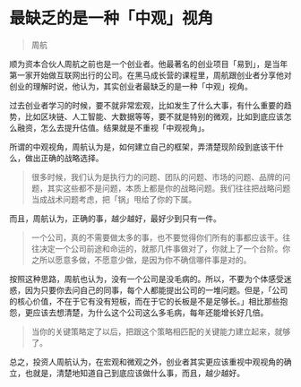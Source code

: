 # 最缺乏的是一种「中观」视角

> 周航

顺为资本合伙人周航之前也是一个创业者。他最著名的创业项目「易到」，是当年第一家开始做互联网出行的公司。在黑马成长营的课程里，周航跟创业者分享他对创业的理解时说，他认为，其实创业者最缺乏的是一种「中观」视角。

过去创业者学习的时候，要不就非常宏观，比如发生了什么大事，有什么重要的趋势，比如区块链、人工智能、大数据等等，要不就是特别的微观，比如到底应该怎么融资，怎么去提升估值。结果就是不重视「中观视角」。

所谓的中观视角，周航认为是，如何建立自己的框架，弄清楚现阶段到底该干什么，做出正确的战略选择。

> 很多时候，我们认为是执行力的问题、团队的问题、市场的问题、品牌的问题，其实这些都不是问题，本质上都是你的战略问题。我们往往把战略问题当成战术问题考虑，把「锅」甩给了你的下属。

而且，周航认为，正确的事，越少越好，最好少到只有一件。

> 一个公司，真的不需要做太多的事，也不要觉得你们所有的事都应该干。往往决定一个公司前途和命运的，就那几件事做对了，你就上了一个台阶。你之所以愿意多做，不愿意少做，是因为你不确信哪件事是对的。

按照这种思路，周航也认为，没有一个公司是没毛病的。所以，不要为个体感受迷惑，因为只要你去问自己的同事，每个人都能提出公司的一堆问题。但是，「公司的核心价值，不在于它有没有短板，而在于它的长板是不是足够长。」相比那些抱怨，更应该去想清楚，为什么这个公司这么多毛病，每年还能增长好几倍。

> 当你的关键策略定了以后，把跟这个策略相匹配的关键能力建立起来，就够了。

总之，投资人周航认为，在宏观和微观之外，创业者其实更应该重视中观视角的确立，也就是，清楚地知道自己到底应该做什么事，而且，越少越好。

